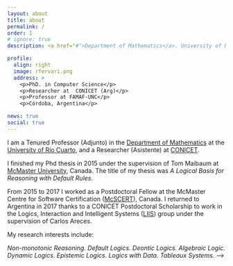 ```yaml
---
layout: about
title: about
permalink: /
order: 1
# ignore: true
description: <a href="#">Department of Mathematics</a>. University of Rio Cuarto.

profile:
  align: right
  image: rfervari.png
  address: >
    <p>PhD. in Computer Science</p>
    <p>Researcher at  CONICET (Arg)</p>
    <p>Professor at FAMAF-UNC</p>
    <p>Córdoba, Argentina</p>

news: true
social: true
---
```


I am a Tenured Professor (Adjunto) in the [Department of Mathematics](https://www.mat.exa.unrc.edu.ar) at the [University of Río Cuarto](https://www.unrc.edu.ar/), and a Researcher (Asistente) at [CONICET](https://www.conicet.gov.ar/).

I finished my Phd thesis in 2015 under the supervision of Tom Maibaum at [McMaster University](https://www.eng.mcmaster.ca/cas), Canada. The title of my thesis was _A Logical Basis for Reasoning with Default Rules_.

From 2015 to 2017 I worked as a Postdoctoral Fellow at the McMaster Centre for Software Certification ([McSCERT](https://www.mcscert.ca/)), Canada. I returned to Argentina in 2017 thanks to a CONICET Postdoctoral Scholarship to work in the Logics, Interaction and Intelligent Systems ([LIIS](https://liisgroup.github.io/)) group under the supervision of Carlos Areces.

My research interests include:

_Non-monotonic Reasoning. Default Logics. Deontic Logics. Algebraic Logic. Dynamic Logics. Epistemic Logics. Logics with Data. Tableaux Systems._
-->

<!-- I am a member of the Logics, Interaction and Intelligent Systems ([LIIS](https://liisgroup.github.io/)) group, at FAMAF-UNC (Argentina). I am also a member of the [Theory of Structured Data](https://sites.google.com/view/theoryofstructureddata-sinfin/home?authuser=0) group at the LIA SINFIN. -->
